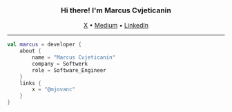 <h3 align="center">Hi there! I'm Marcus Cvjeticanin</h3>
<p align="center">
  <a href="https://twitter.com/mjovanc/">X</a> •
  <a href="https://medium.com/@mjovanc">Medium</a> •
  <a href="https://www.linkedin.com/in/marcuscvjeticanin/">LinkedIn</a>
</p>

---

```kotlin
val marcus = developer {
    about {
        name = "Marcus Cvjeticanin"
        company = Softwerk
        role = Software_Engineer
    }
    links {
        x = "@mjovanc"
    }
}
```
